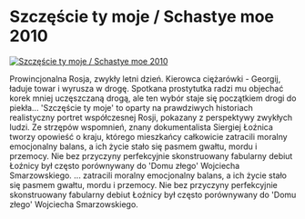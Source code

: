 Szczęście ty moje / Schastye moe 2010 
=============
[![Szczęście ty moje / Schastye moe 2010 ](http://vidos.pl/images/player.gif)](http://vidos.pl/szczescie-ty-moje-schastye-moe-2010)

 Prowincjonalna Rosja, zwykły letni dzień. Kierowca ciężarówki - Georgij, ładuje towar i wyrusza w drogę. Spotkana prostytutka radzi mu objechać korek mniej uczęszczaną drogą, ale ten wybór staje się początkiem drogi do piekła... 'Szczęście ty moje' to oparty na prawdziwych historiach realistyczny portret współczesnej Rosji, pokazany z perspektywy zwykłych ludzi. Ze strzępów wspomnień, znany dokumentalista Siergiej Łoźnica tworzy opowieść o kraju, którego mieszkańcy całkowicie zatracili moralny emocjonalny balans, a ich życie stało się pasmem gwałtu, mordu i przemocy. Nie bez przyczyny perfekcyjnie skonstruowany fabularny debiut Łoźnicy był często porównywany do 'Domu złego' Wojciecha Smarzowskiego.   ... zatracili moralny emocjonalny balans, a ich życie stało się pasmem gwałtu, mordu i przemocy. Nie bez przyczyny perfekcyjnie skonstruowany fabularny debiut Łoźnicy był często porównywany do 'Domu złego' Wojciecha Smarzowskiego.
